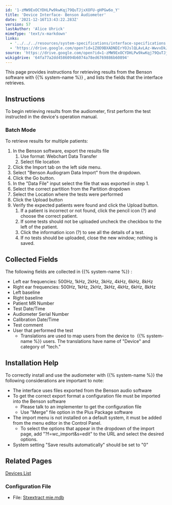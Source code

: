```yaml
---
id: '1-zMW9ExOCYDHLPw9kwKqj79QuTJjxXOFU-gHPGw6o_Y'
title: 'Device Interface- Benson Audiometer'
date: '2021-12-16T13:43:22.283Z'
version: 57
lastAuthor: 'Alice Uhrick'
mimeType: 'text/x-markdown'
links:
  - '../../../resources/system-specifications/interface-specifications.md'
  - 'https://drive.google.com/open?id=1Z0D9BXADNDIrYOJslQLAvLAz-WwvvDkJ'
source: 'https://drive.google.com/open?id=1-zMW9ExOCYDHLPw9kwKqj79QuTJjxXOFU-gHPGw6o_Y'
wikigdrive: '64fa77a2dd4586094b6074a78ed6769886b60894'
---
```

This page provides instructions for retrieving results from the Benson software with {{% system-name %}} , and lists the fields that the interface retrieves.
  
## **Instructions**  
  
To begin retrieving results from the audiometer, first perform the test instructed in the device's operation manual.
  
### **Batch Mode**  
  
To retrieve results for multiple patients:
1. In the Benson software, export the results file
   1. Use format: Webchart Data Transfer
   2. Select file location
2. Click the Import tab on the left side menu.
3. Select "Benson Audiogram Data Import" from the dropdown.
4. Click the Go button.
5. In the "Data File" input select the file that was exported in step 1.
6. Select the correct partition from the Partition dropdown
7. Select the Location where the tests were performed
8. Click the Upload button
9. Verify the expected patients were found and click the Upload button.
   1. If a patient is incorrect or not found, click the pencil icon (?) and choose the correct patient.
   2. If some tests should not be uploaded uncheck the checkbox to the left of the patient.
   3. Click the information icon (?) to see all the details of a test.
   4. If no tests should be uploaded, close the new window; nothing is saved.
  
## **Collected Fields**  
  
The following fields are collected in {{% system-name %}} :
* Left ear frequencies: 500Hz, 1kHz, 2kHz, 3kHz, 4kHz, 6kHz, 8kHz
* Right ear frequencies: 500Hz, 1kHz, 2kHz, 3kHz, 4kHz, 6kHz, 8kHz
* Left baseline
* Right baseline
* Patient MR Number
* Test Date/Time
* Audiometer Serial Number
* Calibration Date/Time
* Test comment
* User that performed the test
   * Translations are used to map users from the device to  {{% system-name %}} users. The translations have name of "Device" and category of "tech."
  
## **Installation Help**  
  
To correctly install and use the audiometer with {{% system-name %}} the following considerations are important to note:
* The interface uses files exported from the Benson audio software
* To get the correct export format a configuration file must be imported into the Benson software
   * Please talk to an implementer to get the configuration file
   * Use "Merge" file option in the Plus Package software
* The import menu is not installed on a default system, it must be added from the menu editor in the Control Panel.
   * To select the options that appear in the dropdown of the import page, add "?f=wc_import&s=edit" to the URL and select the desired options.
* System setting "Save results automatically" should be set to "0"
  
## **Related Pages**  
  
[Devices List](../../../resources/system-specifications/interface-specifications.md)
  
### Configuration File  

* File: [Stxextract](https://drive.google.com/open?id=1Z0D9BXADNDIrYOJslQLAvLAz-WwvvDkJ)[ ](https://drive.google.com/open?id=1Z0D9BXADNDIrYOJslQLAvLAz-WwvvDkJ)[mie.mdb](https://drive.google.com/open?id=1Z0D9BXADNDIrYOJslQLAvLAz-WwvvDkJ)
